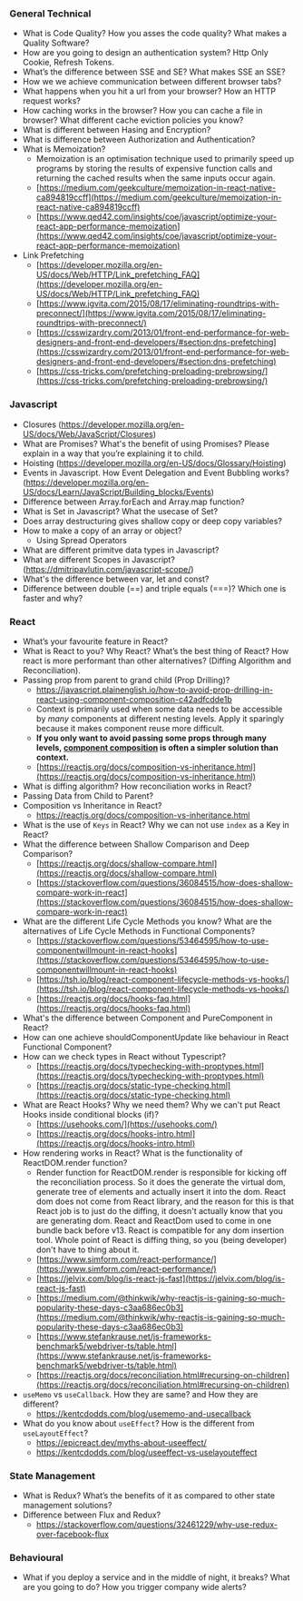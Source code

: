 ### General Technical
- What is Code Quality? How you asses the code quality? What makes a Quality Software?
- How are you going to design an authentication system? Http Only Cookie, Refresh Tokens.
- What’s the difference between SSE and SE? What makes SSE an SSE?
- How we we achieve communication between different browser tabs?
- What happens when you hit a url from your browser? How an HTTP request works?
- How caching works in the browser? How you can cache a file in browser? What different cache eviction policies you know?
- What is different between Hasing and Encryption?
- What is difference between Authorization and Authentication?
- What is Memoization?
    - Memoization is an optimisation technique used to primarily speed up programs by storing the results of expensive function calls and returning the cached results when the same inputs occur again.
    - [https://medium.com/geekculture/memoization-in-react-native-ca894819ccff](https://medium.com/geekculture/memoization-in-react-native-ca894819ccff)
    - [https://www.qed42.com/insights/coe/javascript/optimize-your-react-app-performance-memoization](https://www.qed42.com/insights/coe/javascript/optimize-your-react-app-performance-memoization)
- Link Prefetching
    - [https://developer.mozilla.org/en-US/docs/Web/HTTP/Link_prefetching_FAQ](https://developer.mozilla.org/en-US/docs/Web/HTTP/Link_prefetching_FAQ)
    - [https://www.igvita.com/2015/08/17/eliminating-roundtrips-with-preconnect/](https://www.igvita.com/2015/08/17/eliminating-roundtrips-with-preconnect/)
    - [https://csswizardry.com/2013/01/front-end-performance-for-web-designers-and-front-end-developers/#section:dns-prefetching](https://csswizardry.com/2013/01/front-end-performance-for-web-designers-and-front-end-developers/#section:dns-prefetching)
    - [https://css-tricks.com/prefetching-preloading-prebrowsing/](https://css-tricks.com/prefetching-preloading-prebrowsing/)

### Javascript
- Closures (https://developer.mozilla.org/en-US/docs/Web/JavaScript/Closures)
- What are Promises? What's the benefit of using Promises? Please explain in a way that you’re explaining it to child.
- Hoisting (https://developer.mozilla.org/en-US/docs/Glossary/Hoisting)
- Events in Javascript. How Event Delegation and Event Bubbling works? (https://developer.mozilla.org/en-US/docs/Learn/JavaScript/Building_blocks/Events)
- Difference between Array.forEach and Array.map function?
- What is Set in Javascript? What the usecase of Set?
- Does array destructuring gives shallow copy or deep copy variables?
- How to make a copy of an array or object? 
    - Using Spread Operators
- What are different primitve data types in Javascript?
- What are different Scopes in Javascript? (https://dmitripavlutin.com/javascript-scope/)
- What's the difference between var, let and const?
- Difference between double (==) and triple equals (===)? Which one is faster and why?


### React
- What’s your favourite feature in React?
- What is React to you? Why React? What’s the best thing of React? How react is more performant than other alternatives? (Diffing Algorithm and Reconciliation).
- Passing prop from parent to grand child (Prop Drilling)?
    - https://javascript.plainenglish.io/how-to-avoid-prop-drilling-in-react-using-component-composition-c42adfcdde1b
    - Context is primarily used when some data needs to be accessible by *many* components at different nesting levels. Apply it sparingly because it makes component reuse more difficult.
    - **If you only want to avoid passing some props through many levels, [component composition](https://reactjs.org/docs/composition-vs-inheritance.html) is often a simpler solution than context.**
    - [https://reactjs.org/docs/composition-vs-inheritance.html](https://reactjs.org/docs/composition-vs-inheritance.html)
- What is diffing algorithm? How reconciliation works in React?
- Passing Data from Child to Parent?
- Composition vs Inheritance in React? 
    - https://reactjs.org/docs/composition-vs-inheritance.html
- What is the use of `Keys` in React? Why we can not use `index` as a Key in React?
- What the difference between Shallow Comparison and Deep Comparison?
    - [https://reactjs.org/docs/shallow-compare.html](https://reactjs.org/docs/shallow-compare.html)
    - [https://stackoverflow.com/questions/36084515/how-does-shallow-compare-work-in-react](https://stackoverflow.com/questions/36084515/how-does-shallow-compare-work-in-react)
- What are the different Life Cycle Methods you know? What are the alternatives of Life Cycle Methods in Functional Components?
    - [https://stackoverflow.com/questions/53464595/how-to-use-componentwillmount-in-react-hooks](https://stackoverflow.com/questions/53464595/how-to-use-componentwillmount-in-react-hooks)
    - [https://tsh.io/blog/react-component-lifecycle-methods-vs-hooks/](https://tsh.io/blog/react-component-lifecycle-methods-vs-hooks/)
    - [https://reactjs.org/docs/hooks-faq.html](https://reactjs.org/docs/hooks-faq.html)
- What's the difference between Component and PureComponent in React?
- How can one achieve shouldComponentUpdate like behaviour in React Functional Component?
- How can we check types in React without Typescript?
    - [https://reactjs.org/docs/typechecking-with-proptypes.html](https://reactjs.org/docs/typechecking-with-proptypes.html)
    - [https://reactjs.org/docs/static-type-checking.html](https://reactjs.org/docs/static-type-checking.html)
- What are React Hooks? Why we need them? Why we can't put React Hooks inside conditional blocks (if)?
    - [https://usehooks.com/](https://usehooks.com/)
    - [https://reactjs.org/docs/hooks-intro.html](https://reactjs.org/docs/hooks-intro.html)
- How rendering works in React? What is the functionality of ReactDOM.render function?
    - Render function for ReactDOM.render is responsible for kicking off the reconciliation process. So it does the generate the virtual dom, generate tree of elements and actually insert it into the dom. React dom does not come from React library, and the reason for this is that React job is to just do the diffing, it doesn't actually know that you are generating dom. React and ReactDom used to come in one bundle back before v13. React is compatible for any dom insertion tool. Whole point of React is diffing thing, so you (being developer) don't have to thing about it.
    - [https://www.simform.com/react-performance/](https://www.simform.com/react-performance/)
    - [https://jelvix.com/blog/is-react-js-fast](https://jelvix.com/blog/is-react-js-fast)
    - [https://medium.com/@thinkwik/why-reactjs-is-gaining-so-much-popularity-these-days-c3aa686ec0b3](https://medium.com/@thinkwik/why-reactjs-is-gaining-so-much-popularity-these-days-c3aa686ec0b3)
    - [https://www.stefankrause.net/js-frameworks-benchmark5/webdriver-ts/table.html](https://www.stefankrause.net/js-frameworks-benchmark5/webdriver-ts/table.html)
    - [https://reactjs.org/docs/reconciliation.html#recursing-on-children](https://reactjs.org/docs/reconciliation.html#recursing-on-children)
- `useMemo` vs `useCallback`. How they are same? and How they are different?
    - https://kentcdodds.com/blog/usememo-and-usecallback
- What do you know about `useEffect`? How is the different from `useLayoutEffect`?
    - https://epicreact.dev/myths-about-useeffect/
    - https://kentcdodds.com/blog/useeffect-vs-uselayouteffect    

### State Management
- What is Redux? What’s the benefits of it as compared to other state management solutions?
- Difference between Flux and Redux?
    - https://stackoverflow.com/questions/32461229/why-use-redux-over-facebook-flux

### Behavioural
- What if you deploy a service and in the middle of night, it breaks? What are you going to do? How you trigger company wide alerts?
